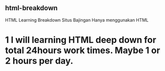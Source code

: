 ## html-breakdown
HTML Learning Breakdown
Situs Bajingan
Hanya menggunakan HTML

# 1 I will learning HTML deep down for total 24hours work times. Maybe 1 or 2 hours per day.
